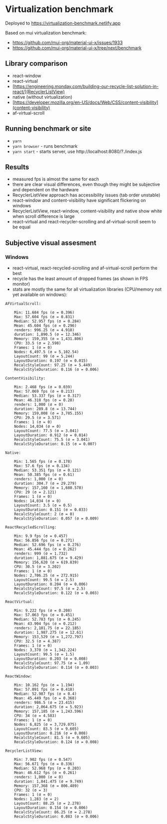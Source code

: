 # Virtualization benchmark

Deployed to https://virtualization-benchmark.netlify.app

Based on mui virtualization benchmark:

- https://github.com/mui-org/material-ui-x/issues/1933
- https://github.com/mui-org/material-ui-x/tree/next/benchmark

## Library comparison

- react-window
- react-virtual
- [https://engineering.monday.com/building-our-recycle-list-solution-in-react/](RecyclerListView)
- native (without virtualization)
- [https://developer.mozilla.org/en-US/docs/Web/CSS/content-visibility](content-visibility)
- af-virtual-scroll

## Running benchmark or site

- `yarn`
- `yarn browser` - runs benchmark
- `yarn start` - starts server, use http://localhost:8080/?./index.js

## Results

- measured fps is almost the same for each
- there are clear visual differences, even though they might be subjective and dependent on the hardware
- RecyclerListView approach has accessibility issues (tab order unstable)
- react-window and content-visibility have significant flickering on windows
- RecyclerListView, react-window, content-visibility and native show white when scroll difference is large
- react-virtual and react-recycler-scrolling and af-virtual-scroll seem to be equal

## Subjective visual assesment

### Windows

- react-virtual, react-recycled-scrolling and af-virtual-scroll perform the best
- recycle has the least amount of dropped frames (as shown in FPS monitor)
- stats are mostly the same for all virtualization libraries (CPU/memory not yet available on windows):

```
AFVirtualScroll:

    Min: 11.684 fps (σ = 0.396)
    Max: 57.604 fps (σ = 0.831)
    Median: 52.957 fps (σ = 0.284)
    Mean: 45.604 fps (σ = 0.296)
    renders: 996.25 (σ = 4.918)
    duration: 1,890.5 (σ = 12.346)
    Memory: 159,355 (σ = 1,431.806)
    CPU: 33.5 (σ = 2.598)
    Frames: 1 (σ = 0)
    Nodes: 6,497.5 (σ = 5,102.54)
    LayoutCount: 99 (σ = 5.244)
    LayoutDuration: 0.197 (σ = 0.015)
    RecalcStyleCount: 97.25 (σ = 5.449)
    RecalcStyleDuration: 0.116 (σ = 0.006)

ContentVisibility:

    Min: 2.468 fps (σ = 0.039)
    Max: 57.069 fps (σ = 0.213)
    Median: 53.337 fps (σ = 0.317)
    Mean: 46.318 fps (σ = 0.28)
    renders: 1,000 (σ = 0)
    duration: 289.8 (σ = 13.744)
    Memory: 159,008 (σ = 3,785.155)
    CPU: 29.5 (σ = 3.571)
    Frames: 1 (σ = 0)
    Nodes: 14,034 (σ = 0)
    LayoutCount: 77.5 (σ = 3.041)
    LayoutDuration: 0.912 (σ = 0.014)
    RecalcStyleCount: 75.5 (σ = 3.041)
    RecalcStyleDuration: 0.15 (σ = 0.007)

Native:

    Min: 1.565 fps (σ = 0.178)
    Max: 57.6 fps (σ = 0.134)
    Median: 53.351 fps (σ = 0.121)
    Mean: 50.385 fps (σ = 0.61)
    renders: 1,000 (σ = 0)
    duration: 304.7 (σ = 29.279)
    Memory: 157,160 (σ = 1,680.578)
    CPU: 29 (σ = 2.121)
    Frames: 1 (σ = 0)
    Nodes: 14,034 (σ = 0)
    LayoutCount: 3.5 (σ = 0.5)
    LayoutDuration: 0.151 (σ = 0.033)
    RecalcStyleCount: 2 (σ = 0)
    RecalcStyleDuration: 0.057 (σ = 0.009)

ReactRecycledScrolling:

    Min: 9.9 fps (σ = 0.457)
    Max: 56.856 fps (σ = 0.271)
    Median: 52.696 fps (σ = 0.276)
    Mean: 45.444 fps (σ = 0.262)
    renders: 999 (σ = 1.732)
    duration: 1,881.675 (σ = 9.429)
    Memory: 156,620 (σ = 619.839)
    CPU: 30.5 (σ = 3.202)
    Frames: 1 (σ = 0)
    Nodes: 2,706.25 (σ = 272.915)
    LayoutCount: 99.5 (σ = 2.5)
    LayoutDuration: 0.204 (σ = 0.006)
    RecalcStyleCount: 97.5 (σ = 2.5)
    RecalcStyleDuration: 0.122 (σ = 0.003)

ReactVirtual:

    Min: 9.222 fps (σ = 0.208)
    Max: 57.063 fps (σ = 0.451)
    Median: 52.783 fps (σ = 0.245)
    Mean: 43.904 fps (σ = 0.212)
    renders: 2,101.75 (σ = 22.185)
    duration: 1,987.275 (σ = 12.61)
    Memory: 153,529 (σ = 1,272.797)
    CPU: 32.5 (σ = 4.387)
    Frames: 1 (σ = 0)
    Nodes: 3,370 (σ = 1,342.224)
    LayoutCount: 99.5 (σ = 1.5)
    LayoutDuration: 0.203 (σ = 0.008)
    RecalcStyleCount: 97.75 (σ = 1.09)
    RecalcStyleDuration: 0.114 (σ = 0.003)

ReactWindow:

    Min: 10.162 fps (σ = 1.194)
    Max: 57.091 fps (σ = 0.418)
    Median: 52.987 fps (σ = 0.4)
    Mean: 45.449 fps (σ = 0.368)
    renders: 986.5 (σ = 23.415)
    duration: 2,064.675 (σ = 5.923)
    Memory: 157,185 (σ = 1,243.596)
    CPU: 34 (σ = 4.583)
    Frames: 1 (σ = 0)
    Nodes: 6,825 (σ = 3,729.075)
    LayoutCount: 83.5 (σ = 9.605)
    LayoutDuration: 0.216 (σ = 0.008)
    RecalcStyleCount: 81.5 (σ = 9.605)
    RecalcStyleDuration: 0.124 (σ = 0.008)

RecyclerListView:

    Min: 7.902 fps (σ = 0.547)
    Max: 56.671 fps (σ = 0.336)
    Median: 52.968 fps (σ = 0.203)
    Mean: 46.612 fps (σ = 0.261)
    renders: 1,000 (σ = 0)
    duration: 1,841.475 (σ = 9.749)
    Memory: 157,368 (σ = 806.489)
    CPU: 32 (σ = 3)
    Frames: 1 (σ = 0)
    Nodes: 1,283 (σ = 2)
    LayoutCount: 88.25 (σ = 2.278)
    LayoutDuration: 0.154 (σ = 0.006)
    RecalcStyleCount: 86.25 (σ = 2.278)
    RecalcStyleDuration: 0.083 (σ = 0.006)
```
